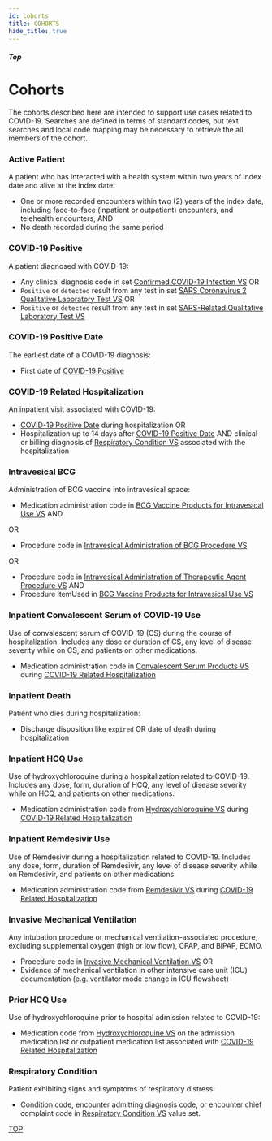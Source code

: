 ```yaml
---
id: cohorts
title: COHORTS
hide_title: true
---
```


##### Top

# Cohorts

The cohorts described here are intended to support use cases related to COVID-19. Searches are defined in terms of standard codes, but text searches and local code mapping may be necessary to retrieve the all members of the cohort.

### Active Patient

A patient who has interacted with a health system within two years of index date and alive at the index date:

  * One or more recorded encounters within two (2) years of the index date, including face-to-face (inpatient or outpatient) encounters, and telehealth encounters, AND
  * No death recorded during the same period

### COVID-19 Positive

A patient diagnosed with COVID-19:

  * Any clinical diagnosis code in set [Confirmed COVID-19 Infection VS](/docs/vocabulary#confirmed-covid-19-infection-vs) OR
  * `Positive` or `detected` result from any test in set [SARS Coronavirus 2 Qualitative Laboratory Test VS](/docs/vocabulary#sars-coronavirus-2-qualitative-laboratory-test-vs) OR
  * `Positive` or `detected` result from any test in set [SARS-Related Qualitative Laboratory Test VS](/docs/vocabulary#sars-related-qualitative-laboratory-test-vs)

### COVID-19 Positive Date

The earliest date of a COVID-19 diagnosis:

* First date of [COVID-19 Positive](#covid-19-positive)

### COVID-19 Related Hospitalization

An inpatient visit associated with COVID-19:

  * [COVID-19 Positive Date](#covid-19-positive-date) during hospitalization OR
  * Hospitalization up to 14 days after [COVID-19 Positive Date](#covid-19-positive-date) AND clinical or billing diagnosis of [Respiratory Condition VS](/docs/vocabulary#respiratory-condition-vs) associated with the hospitalization

### Intravesical BCG

Administration of BCG vaccine into intravesical space:

* Medication administration code in [BCG Vaccine Products for Intravesical Use VS](/docs/vocabulary#bcg-vaccine-products-for-intravesical-use-vs) AND

OR

* Procedure code in [Intravesical Administration of BCG Procedure VS](/docs/vocabulary#intravesical-administration-of-bcg-procedure-vs)

OR

* Procedure code in [Intravesical Administration of Therapeutic Agent Procedure VS](/docs/vocabulary#intravesical-administration-of-therapeutic-agent-procedure-vs) AND
* Procedure itemUsed in [BCG Vaccine Products for Intravesical Use VS](/docs/vocabulary#bcg-vaccine-products-for-intravesical-use-vs)

### Inpatient Convalescent Serum of COVID-19 Use

Use of convalescent serum of COVID-19 (CS) during the course of hospitalization. Includes any dose or duration of CS, any level of disease severity while on CS, and patients on other medications.

* Medication administration code in [Convalescent Serum Products VS](/docs/vocabulary#convalescent-serum-of-covid-19-products-vs) during [COVID-19 Related Hospitalization](#covid-19-related-hospitalization)

### Inpatient Death

Patient who dies during hospitalization:

* Discharge disposition like `expired` OR date of death during hospitalization

### Inpatient HCQ Use

Use of hydroxychloroquine during a hospitalization related to COVID-19. Includes any dose, form, duration of HCQ, any level of disease severity while on HCQ, and patients on other medications.

* Medication administration code from [Hydroxychloroquine VS](/docs/vocabulary#hydroxychloroquine-vs) during [COVID-19 Related Hospitalization](#covid-19-related-hospitalization)

### Inpatient Remdesivir Use

Use of Remdesivir during a hospitalization related to COVID-19. Includes any dose, form, duration of Remdesivir, any level of disease severity while on Remdesivir, and patients on other medications.

* Medication administration code from [Remdesivir VS](/docs/vocabulary#remdesivir-vs) during [COVID-19 Related Hospitalization](#covid-19-related-hospitalization)

### Invasive Mechanical Ventilation

Any intubation procedure or mechanical ventilation-associated procedure, excluding supplemental oxygen (high or low flow), CPAP, and BiPAP, ECMO.

* Procedure code in [Invasive Mechanical Ventilation VS](/docs/vocabulary#invasive-mechanical-ventilation-vs) OR
* Evidence of mechanical ventilation in other intensive care unit (ICU) documentation (e.g. ventilator mode change in ICU flowsheet)

### Prior HCQ Use

Use of hydroxychloroquine prior to hospital admission related to COVID-19:

* Medication code from [Hydroxychloroquine VS](/docs/vocabulary#hydroxychloroquine-vs) on the admission medication list or outpatient medication list associated with [COVID-19 Related Hospitalization](#covid-19-related-hospitalization)

### Respiratory Condition

Patient exhibiting signs and symptoms of respiratory distress:

* Condition code, encounter admitting diagnosis code, or encounter chief complaint code in [Respiratory Condition VS](/docs/vocabulary#respiratory-condition-vs) value set.


[TOP](#top)
